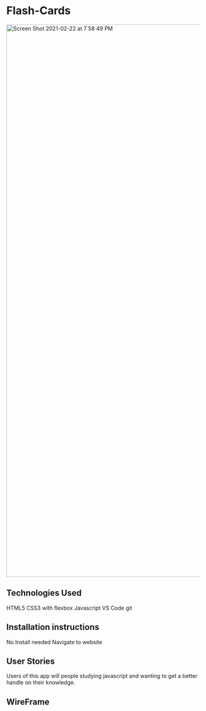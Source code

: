 # Flash-Cards
<img width="1440" alt="Screen Shot 2021-02-22 at 7 58 49 PM" src="https://user-images.githubusercontent.com/35944206/108797473-8090cb00-7548-11eb-9052-c39c25b7e99c.png">

## Technologies Used

HTML5
CSS3 with flexbox
Javascript
VS Code
git

## Installation instructions
No Install needed
Navigate to website 

## User Stories
Users of this app will people studying javascript and wanting to get a better handle on their knowledge.

## WireFrame



